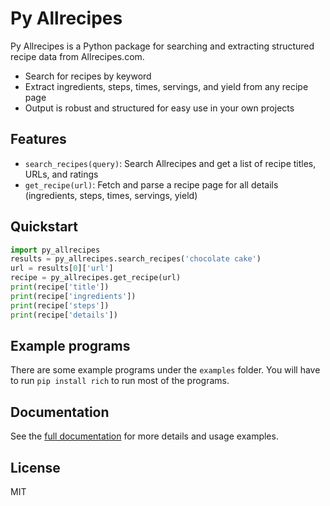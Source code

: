# Py Allrecipes

Py Allrecipes is a Python package for searching and extracting structured recipe data from Allrecipes.com.

- Search for recipes by keyword
- Extract ingredients, steps, times, servings, and yield from any recipe page
- Output is robust and structured for easy use in your own projects

## Features
- `search_recipes(query)`: Search Allrecipes and get a list of recipe titles, URLs, and ratings
- `get_recipe(url)`: Fetch and parse a recipe page for all details (ingredients, steps, times, servings, yield)

## Quickstart
```python
import py_allrecipes
results = py_allrecipes.search_recipes('chocolate cake')
url = results[0]['url']
recipe = py_allrecipes.get_recipe(url)
print(recipe['title'])
print(recipe['ingredients'])
print(recipe['steps'])
print(recipe['details'])
```

## Example programs

There are some example programs under the ```examples``` folder. You will have to run ```pip install rich``` to run most of the programs.
## Documentation
See the [full documentation](https://zacharyj12.github.io/py-allrecipes/) for more details and usage examples.

## License
MIT